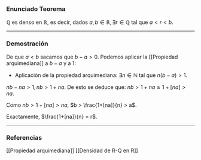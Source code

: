 ### Enunciado Teorema

$\mathbb{Q}$ es denso en $\mathbb{R}$, es decir, dados $a,b \in \mathbb{R}, \exists r \in \mathbb{Q}$ tal que $a < r< b$.

---
### Demostración

De que $a < b$ sacamos que $b - a > 0$. Podemos aplicar la [[Propiedad arquimediana]] a $b-a$ y a $1$:
- Aplicación de la propiedad arquimediana: $\exists n \in \mathbb{N}$ tal que $n(b-a) > 1$.

$nb -na >1, nb > 1 + na$. De esto se deduce que: $nb > 1 + na \ge 1 + [na] > na$.

Como $nb > 1 + [na] > na$, $b > \frac{1+[na]}{n} > a$.

Exactamente, $\frac{1+[na]}{n} = r$.

---
### Referencias
[[Propiedad arquimediana]]
[[Densidad de R-Q en R]]